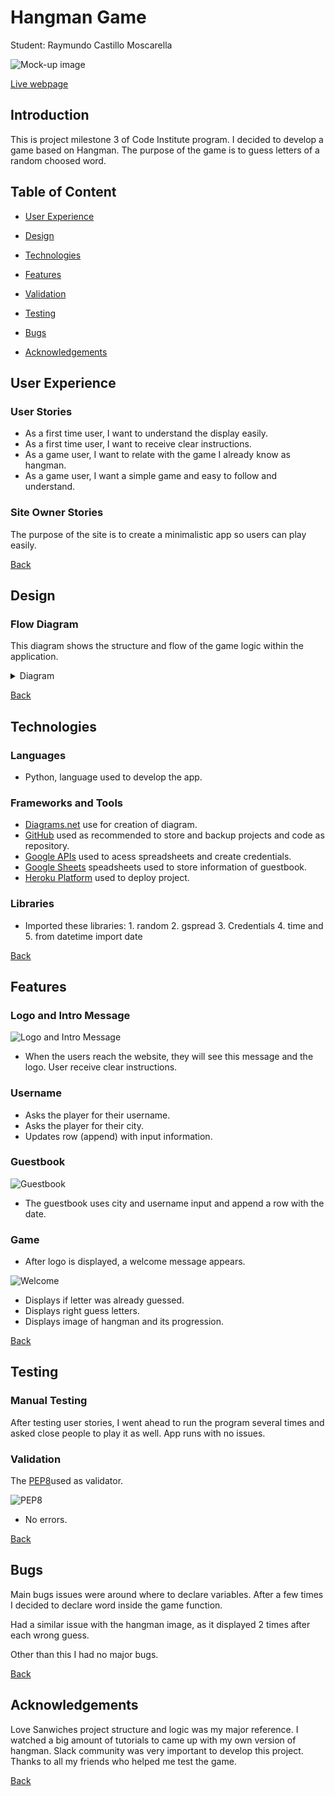 # Hangman Game

Student: Raymundo Castillo Moscarella

![Mock-up image](/doc/xxxx.png)

 [Live webpage](https://.herokuapp.com)

## Introduction

This is project milestone 3 of Code Institute program. I decided to develop a game based on Hangman. The purpose of the game is to guess letters of a random choosed word.

## Table of Content
* [User Experience](#user-experience)

* [Design](#design)
       
* [Technologies](#technologies)
    
* [Features](#features)
   
* [Validation](#validation)

* [Testing](#testing)

* [Bugs](#bugs)

* [Acknowledgements](#acknowledgements)


## User Experience
 
### User Stories
 
* As a first time user, I want to understand the display easily.
* As a first time user, I want to receive clear instructions.
* As a game user, I want to relate with the game I already know as hangman.
* As a game user, I want a simple game and easy to follow and understand.
 
### Site Owner Stories
 
The purpose of the site is to create a minimalistic app so users can play easily.

[Back](#table-of-content)

## Design
 
### Flow Diagram
This diagram shows the structure and flow of the game logic within the application.
 
<details><summary>Diagram</summary>
<img src="doc/diagram2.jpg">
<img src="doc/diagram1.jpg">
</details>
 
[Back](#table-of-content)

## Technologies

### Languages
- Python, language used to develop the app.
 
### Frameworks and Tools
- [Diagrams.net](https://app.diagrams.net/) use for creation of diagram.
- [GitHub](https://github.com/) used as recommended to store and backup projects and code as repository.
- [Google APIs](https://cloud.google.com/cloud-console/) used to acess spreadsheets and create credentials.
- [Google Sheets](https://www.google.co.uk/sheets/about/) speadsheets used to store information of guestbook.
- [Heroku Platform](https://dashboard.heroku.com/) used to deploy project.

### Libraries

 - Imported these libraries: 1. random 2. gspread 3. Credentials 4. time and 5. from datetime import date

[Back](#table-of-content)

## Features
 
### Logo and Intro Message
 
![Logo and Intro Message](doc/logo.png)
 
* When the users reach the website, they will see this message and the logo. User receive clear instructions.<br>

### Username
- Asks the player for their username.
- Asks the player for their city.
- Updates row (append) with input information.
 
### Guestbook
![Guestbook](doc/guestbook.png)
* The guestbook uses city and username input and append a row with the date.
 
### Game
- After logo is displayed, a welcome message appears.

![Welcome](doc/welcometo.png)
- Displays if letter was already guessed.
- Displays right guess letters.
- Displays image of hangman and its progression.
 
[Back](#table-of-content)

## Testing

### Manual Testing
After testing user stories, I went ahead to run the program several times and asked close people to play it as well.
App runs with no issues.

### Validation
 
The [PEP8](http://pep8online.com/)used as validator.
 
![PEP8](/doc/validator.png)
* No errors.

[Back](#table-of-content)

## Bugs
Main bugs issues were around where to declare variables.
After a few times I decided to declare word inside the game function.


Had a similar issue with the hangman image, as it displayed 2 times after each wrong guess. 

Other than this I had no major bugs.
 
[Back](#table-of-content)

## Acknowledgements
Love Sanwiches project structure and logic was my major reference.
I watched a big amount of tutorials to came up with my own version of hangman.
Slack community was very important to develop this project.
Thanks to all my friends who helped me test the game.

[Back](#table-of-content)